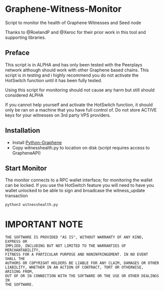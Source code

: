 # Graphene-Witness-Monitor
Script to monitor the health of Graphene Witnesses and Seed node

Thanks to @RoelandP and @Xeroc for their prior work in this tool and supporting libraries.

##  Preface
This script is in ALPHA and has only been tested with the Peerplays network although should work with other Graphene based chains. This script is in testing and i highly recommend you do not activate the HotSwitch function until it has been fully tested.

Using this script for monitoring should not cause any harm but still should considered ALPHA

If you cannot help yourself and activate the HotSwitch function, it should only be ran on a machine that you have full control of. Do not store ACTIVE keys for your witnesses on 3rd party VPS providers.


## Installation 
* Install [Python-Graphene](https://github.com/xeroc/python-graphenelib)
* Copy witnesshealth.py to location on disk (script requires access to GrapheneAPI)

## Start Monitor
The monitor connects to a RPC wallet interface; for monitoring the wallet can be locked. If you use the HotSwitch feature you will need to have you wallet unlocked to be able to sign and broadcase the witness_update transaction

```
python3 witnesshealth.py  
```

# IMPORTANT NOTE

    THE SOFTWARE IS PROVIDED "AS IS", WITHOUT WARRANTY OF ANY KIND, EXPRESS OR
    IMPLIED, INCLUDING BUT NOT LIMITED TO THE WARRANTIES OF MERCHANTABILITY,
    FITNESS FOR A PARTICULAR PURPOSE AND NONINFRINGEMENT. IN NO EVENT SHALL THE
    AUTHORS OR COPYRIGHT HOLDERS BE LIABLE FOR ANY CLAIM, DAMAGES OR OTHER
    LIABILITY, WHETHER IN AN ACTION OF CONTRACT, TORT OR OTHERWISE, ARISING FROM,
    OUT OF OR IN CONNECTION WITH THE SOFTWARE OR THE USE OR OTHER DEALINGS IN
    THE SOFTWARE.
